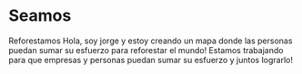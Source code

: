 # Seamos
Reforestamos
Hola, soy jorge y estoy creando un mapa donde las personas puedan sumar su esfuerzo para reforestar el mundo!
Estamos trabajando para que empresas y personas puedan sumar su esfuerzo y juntos lograrlo!
